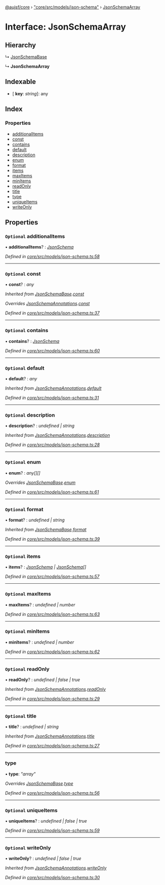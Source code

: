 [@aujsf/core](../README.md) › ["core/src/models/json-schema"](../modules/_core_src_models_json_schema_.md) › [JsonSchemaArray](_core_src_models_json_schema_.jsonschemaarray.md)

# Interface: JsonSchemaArray

## Hierarchy

  ↳ [JsonSchemaBase](_core_src_models_json_schema_.jsonschemabase.md)

  ↳ **JsonSchemaArray**

## Indexable

* \[ **key**: *string*\]: any

## Index

### Properties

* [additionalItems](_core_src_models_json_schema_.jsonschemaarray.md#optional-additionalitems)
* [const](_core_src_models_json_schema_.jsonschemaarray.md#optional-const)
* [contains](_core_src_models_json_schema_.jsonschemaarray.md#optional-contains)
* [default](_core_src_models_json_schema_.jsonschemaarray.md#optional-default)
* [description](_core_src_models_json_schema_.jsonschemaarray.md#optional-description)
* [enum](_core_src_models_json_schema_.jsonschemaarray.md#optional-enum)
* [format](_core_src_models_json_schema_.jsonschemaarray.md#optional-format)
* [items](_core_src_models_json_schema_.jsonschemaarray.md#optional-items)
* [maxItems](_core_src_models_json_schema_.jsonschemaarray.md#optional-maxitems)
* [minItems](_core_src_models_json_schema_.jsonschemaarray.md#optional-minitems)
* [readOnly](_core_src_models_json_schema_.jsonschemaarray.md#optional-readonly)
* [title](_core_src_models_json_schema_.jsonschemaarray.md#optional-title)
* [type](_core_src_models_json_schema_.jsonschemaarray.md#type)
* [uniqueItems](_core_src_models_json_schema_.jsonschemaarray.md#optional-uniqueitems)
* [writeOnly](_core_src_models_json_schema_.jsonschemaarray.md#optional-writeonly)

## Properties

### `Optional` additionalItems

• **additionalItems**? : *[JsonSchema](../modules/_core_src_models_json_schema_.md#jsonschema)*

*Defined in [core/src/models/json-schema.ts:58](https://github.com/jbockle/au-jsonschema-form/blob/05b11cf/packages/core/src/models/json-schema.ts#L58)*

___

### `Optional` const

• **const**? : *any*

*Inherited from [JsonSchemaBase](_core_src_models_json_schema_.jsonschemabase.md).[const](_core_src_models_json_schema_.jsonschemabase.md#optional-const)*

*Overrides [JsonSchemaAnnotations](_core_src_models_json_schema_.jsonschemaannotations.md).[const](_core_src_models_json_schema_.jsonschemaannotations.md#optional-const)*

*Defined in [core/src/models/json-schema.ts:37](https://github.com/jbockle/au-jsonschema-form/blob/05b11cf/packages/core/src/models/json-schema.ts#L37)*

___

### `Optional` contains

• **contains**? : *[JsonSchema](../modules/_core_src_models_json_schema_.md#jsonschema)*

*Defined in [core/src/models/json-schema.ts:60](https://github.com/jbockle/au-jsonschema-form/blob/05b11cf/packages/core/src/models/json-schema.ts#L60)*

___

### `Optional` default

• **default**? : *any*

*Inherited from [JsonSchemaAnnotations](_core_src_models_json_schema_.jsonschemaannotations.md).[default](_core_src_models_json_schema_.jsonschemaannotations.md#optional-default)*

*Defined in [core/src/models/json-schema.ts:31](https://github.com/jbockle/au-jsonschema-form/blob/05b11cf/packages/core/src/models/json-schema.ts#L31)*

___

### `Optional` description

• **description**? : *undefined | string*

*Inherited from [JsonSchemaAnnotations](_core_src_models_json_schema_.jsonschemaannotations.md).[description](_core_src_models_json_schema_.jsonschemaannotations.md#optional-description)*

*Defined in [core/src/models/json-schema.ts:28](https://github.com/jbockle/au-jsonschema-form/blob/05b11cf/packages/core/src/models/json-schema.ts#L28)*

___

### `Optional` enum

• **enum**? : *any[][]*

*Overrides [JsonSchemaBase](_core_src_models_json_schema_.jsonschemabase.md).[enum](_core_src_models_json_schema_.jsonschemabase.md#optional-enum)*

*Defined in [core/src/models/json-schema.ts:61](https://github.com/jbockle/au-jsonschema-form/blob/05b11cf/packages/core/src/models/json-schema.ts#L61)*

___

### `Optional` format

• **format**? : *undefined | string*

*Inherited from [JsonSchemaBase](_core_src_models_json_schema_.jsonschemabase.md).[format](_core_src_models_json_schema_.jsonschemabase.md#optional-format)*

*Defined in [core/src/models/json-schema.ts:39](https://github.com/jbockle/au-jsonschema-form/blob/05b11cf/packages/core/src/models/json-schema.ts#L39)*

___

### `Optional` items

• **items**? : *[JsonSchema](../modules/_core_src_models_json_schema_.md#jsonschema) | [JsonSchema](../modules/_core_src_models_json_schema_.md#jsonschema)[]*

*Defined in [core/src/models/json-schema.ts:57](https://github.com/jbockle/au-jsonschema-form/blob/05b11cf/packages/core/src/models/json-schema.ts#L57)*

___

### `Optional` maxItems

• **maxItems**? : *undefined | number*

*Defined in [core/src/models/json-schema.ts:63](https://github.com/jbockle/au-jsonschema-form/blob/05b11cf/packages/core/src/models/json-schema.ts#L63)*

___

### `Optional` minItems

• **minItems**? : *undefined | number*

*Defined in [core/src/models/json-schema.ts:62](https://github.com/jbockle/au-jsonschema-form/blob/05b11cf/packages/core/src/models/json-schema.ts#L62)*

___

### `Optional` readOnly

• **readOnly**? : *undefined | false | true*

*Inherited from [JsonSchemaAnnotations](_core_src_models_json_schema_.jsonschemaannotations.md).[readOnly](_core_src_models_json_schema_.jsonschemaannotations.md#optional-readonly)*

*Defined in [core/src/models/json-schema.ts:29](https://github.com/jbockle/au-jsonschema-form/blob/05b11cf/packages/core/src/models/json-schema.ts#L29)*

___

### `Optional` title

• **title**? : *undefined | string*

*Inherited from [JsonSchemaAnnotations](_core_src_models_json_schema_.jsonschemaannotations.md).[title](_core_src_models_json_schema_.jsonschemaannotations.md#optional-title)*

*Defined in [core/src/models/json-schema.ts:27](https://github.com/jbockle/au-jsonschema-form/blob/05b11cf/packages/core/src/models/json-schema.ts#L27)*

___

###  type

• **type**: *"array"*

*Overrides [JsonSchemaBase](_core_src_models_json_schema_.jsonschemabase.md).[type](_core_src_models_json_schema_.jsonschemabase.md#optional-type)*

*Defined in [core/src/models/json-schema.ts:56](https://github.com/jbockle/au-jsonschema-form/blob/05b11cf/packages/core/src/models/json-schema.ts#L56)*

___

### `Optional` uniqueItems

• **uniqueItems**? : *undefined | false | true*

*Defined in [core/src/models/json-schema.ts:59](https://github.com/jbockle/au-jsonschema-form/blob/05b11cf/packages/core/src/models/json-schema.ts#L59)*

___

### `Optional` writeOnly

• **writeOnly**? : *undefined | false | true*

*Inherited from [JsonSchemaAnnotations](_core_src_models_json_schema_.jsonschemaannotations.md).[writeOnly](_core_src_models_json_schema_.jsonschemaannotations.md#optional-writeonly)*

*Defined in [core/src/models/json-schema.ts:30](https://github.com/jbockle/au-jsonschema-form/blob/05b11cf/packages/core/src/models/json-schema.ts#L30)*
